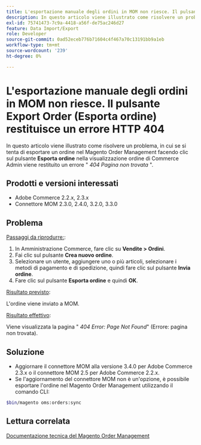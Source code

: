 ```yaml
---
title: L'esportazione manuale degli ordini in MOM non riesce. Il pulsante Export Order (Esporta ordine) restituisce un errore HTTP 404
description: In questo articolo viene illustrato come risolvere un problema, in cui se si tenta di esportare un ordine nel Magento Order Management (MOM) facendo clic sul pulsante **Export Order** (Esporta ordine) nella vista dell’ordine di Commerce, l’amministratore restituisce un errore "404 Page Not Found*" (Pagina non trovata).
exl-id: 75741473-7c9a-4418-a56f-de75ac246d27
feature: Data Import/Export
role: Developer
source-git-commit: 0ad52eceb776b71604c4f467a70c13191bb9a1eb
workflow-type: tm+mt
source-wordcount: '239'
ht-degree: 0%

---
```


# L&#39;esportazione manuale degli ordini in MOM non riesce. Il pulsante Export Order (Esporta ordine) restituisce un errore HTTP 404

In questo articolo viene illustrato come risolvere un problema, in cui se si tenta di esportare un ordine nel Magento Order Management facendo clic sul pulsante **Esporta ordine** nella visualizzazione ordine di Commerce Admin viene restituito un errore &quot; *404 Pagina non trovata* &quot;.

## Prodotti e versioni interessati

* Adobe Commerce 2.2.x, 2.3.x
* Connettore MOM 2.3.0, 2.4.0, 3.2.0, 3.3.0

## Problema

<u>Passaggi da riprodurre:</u>:

1. In Amministrazione Commerce, fare clic su **Vendite > Ordini**.
1. Fai clic sul pulsante **Crea nuovo ordine**.
1. Selezionare un utente, aggiungere uno o più articoli, selezionare i metodi di pagamento e di spedizione, quindi fare clic sul pulsante **Invia ordine**.
1. Fare clic sul pulsante **Esporta ordine** e quindi **OK**.

<u>Risultato previsto</u>:

L&#39;ordine viene inviato a MOM.

<u>Risultato effettivo</u>:

Viene visualizzata la pagina &quot; *404 Error: Page Not Found*&quot; (Errore: pagina non trovata).

## Soluzione

* Aggiornare il connettore MOM alla versione 3.4.0 per Adobe Commerce 2.3.x o il connettore MOM 2.5 per Adobe Commerce 2.2.x.
* Se l&#39;aggiornamento del connettore MOM non è un&#39;opzione, è possibile esportare l&#39;ordine nel Magento Order Management utilizzando il comando CLI:

```bash
$bin/magento oms:orders:sync
```

## Lettura correlata

[Documentazione tecnica del Magento Order Management](https://omsdocs.magento.com/en/)
